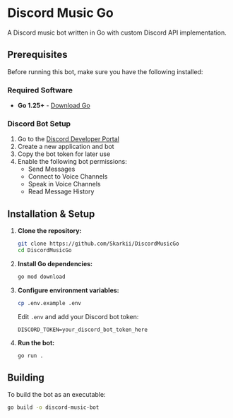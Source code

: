 # Discord Music Go

A Discord music bot written in Go with custom Discord API implementation.

## Prerequisites

Before running this bot, make sure you have the following installed:

### Required Software
- **Go 1.25+** - [Download Go](https://golang.org/dl/)

### Discord Bot Setup
1. Go to the [Discord Developer Portal](https://discord.com/developers/applications)
2. Create a new application and bot
3. Copy the bot token for later use
4. Enable the following bot permissions:
   - Send Messages
   - Connect to Voice Channels
   - Speak in Voice Channels
   - Read Message History

## Installation & Setup

1. **Clone the repository:**
   ```bash
   git clone https://github.com/Skarkii/DiscordMusicGo
   cd DiscordMusicGo
   ```

2. **Install Go dependencies:**
   ```bash
   go mod download
   ```

3. **Configure environment variables:**
   ```bash
   cp .env.example .env
   ```
   Edit `.env` and add your Discord bot token:
   ```env
   DISCORD_TOKEN=your_discord_bot_token_here
   ```

4. **Run the bot:**
   ```bash
   go run .
   ```

## Building

To build the bot as an executable:

```bash
go build -o discord-music-bot
```